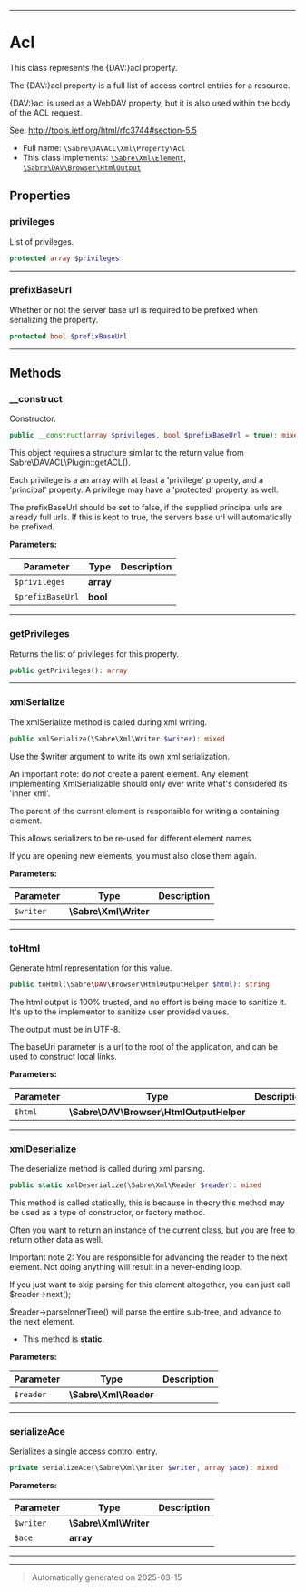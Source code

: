 ***

# Acl

This class represents the {DAV:}acl property.

The {DAV:}acl property is a full list of access control entries for a
resource.

{DAV:}acl is used as a WebDAV property, but it is also used within the body
of the ACL request.

See:
http://tools.ietf.org/html/rfc3744#section-5.5

* Full name: `\Sabre\DAVACL\Xml\Property\Acl`
* This class implements:
[`\Sabre\Xml\Element`](../../../Xml/Element.md), [`\Sabre\DAV\Browser\HtmlOutput`](../../../DAV/Browser/HtmlOutput.md)



## Properties


### privileges

List of privileges.

```php
protected array $privileges
```






***

### prefixBaseUrl

Whether or not the server base url is required to be prefixed when
serializing the property.

```php
protected bool $prefixBaseUrl
```






***

## Methods


### __construct

Constructor.

```php
public __construct(array $privileges, bool $prefixBaseUrl = true): mixed
```

This object requires a structure similar to the return value from
Sabre\DAVACL\Plugin::getACL().

Each privilege is a an array with at least a 'privilege' property, and a
'principal' property. A privilege may have a 'protected' property as
well.

The prefixBaseUrl should be set to false, if the supplied principal urls
are already full urls. If this is kept to true, the servers base url
will automatically be prefixed.






**Parameters:**

| Parameter | Type | Description |
|-----------|------|-------------|
| `$privileges` | **array** |  |
| `$prefixBaseUrl` | **bool** |  |





***

### getPrivileges

Returns the list of privileges for this property.

```php
public getPrivileges(): array
```












***

### xmlSerialize

The xmlSerialize method is called during xml writing.

```php
public xmlSerialize(\Sabre\Xml\Writer $writer): mixed
```

Use the $writer argument to write its own xml serialization.

An important note: do _not_ create a parent element. Any element
implementing XmlSerializable should only ever write what's considered
its 'inner xml'.

The parent of the current element is responsible for writing a
containing element.

This allows serializers to be re-used for different element names.

If you are opening new elements, you must also close them again.






**Parameters:**

| Parameter | Type | Description |
|-----------|------|-------------|
| `$writer` | **\Sabre\Xml\Writer** |  |





***

### toHtml

Generate html representation for this value.

```php
public toHtml(\Sabre\DAV\Browser\HtmlOutputHelper $html): string
```

The html output is 100% trusted, and no effort is being made to sanitize
it. It's up to the implementor to sanitize user provided values.

The output must be in UTF-8.

The baseUri parameter is a url to the root of the application, and can
be used to construct local links.






**Parameters:**

| Parameter | Type | Description |
|-----------|------|-------------|
| `$html` | **\Sabre\DAV\Browser\HtmlOutputHelper** |  |





***

### xmlDeserialize

The deserialize method is called during xml parsing.

```php
public static xmlDeserialize(\Sabre\Xml\Reader $reader): mixed
```

This method is called statically, this is because in theory this method
may be used as a type of constructor, or factory method.

Often you want to return an instance of the current class, but you are
free to return other data as well.

Important note 2: You are responsible for advancing the reader to the
next element. Not doing anything will result in a never-ending loop.

If you just want to skip parsing for this element altogether, you can
just call $reader->next();

$reader->parseInnerTree() will parse the entire sub-tree, and advance to
the next element.

* This method is **static**.




**Parameters:**

| Parameter | Type | Description |
|-----------|------|-------------|
| `$reader` | **\Sabre\Xml\Reader** |  |





***

### serializeAce

Serializes a single access control entry.

```php
private serializeAce(\Sabre\Xml\Writer $writer, array $ace): mixed
```








**Parameters:**

| Parameter | Type | Description |
|-----------|------|-------------|
| `$writer` | **\Sabre\Xml\Writer** |  |
| `$ace` | **array** |  |





***


***
> Automatically generated on 2025-03-15
